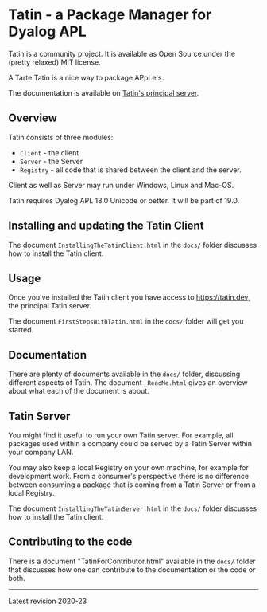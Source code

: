 # Tatin - a Package Manager for Dyalog APL

Tatin is a community project. It is available as Open Source under the (pretty relaxed) MIT license.

A Tarte Tatin is a nice way to package APpLe's.

The documentation is available on [Tatin's principal server](https://tatin.dev/v1/documentation "Link to https://tatin.dev/v1/documentation").

## Overview

Tatin consists of three modules:

* `Client` - the client
* `Server` - the Server
* `Registry` - all code that is shared between the client and the server.

Client as well as Server may run under Windows, Linux and Mac-OS.

Tatin requires Dyalog APL 18.0 Unicode or better. It will be part of 19.0.

## Installing and updating the Tatin Client

The document `InstallingTheTatinClient.html` in the `docs/` folder discusses how to install the Tatin client.

## Usage

Once you've installed the Tatin client you have access to <https://tatin.dev>, the principal Tatin server.

The document `FirstStepsWithTatin.html` in the `docs/` folder will get you started.

## Documentation

There are plenty of documents available in the `docs/` folder, discussing different aspects of Tatin. The document `_ReadMe.html` gives an overview about what each of the document is about.

## Tatin Server 

You might find it useful to run your own Tatin server. For example, all packages used within a company could be served by a Tatin Server within your company LAN.

You may also keep a local Registry on your own machine, for example for development work. From a consumer's perspective there is no difference between consuming a package that is coming from a Tatin Server or from a local Registry.

The document `InstallingTheTatinServer.html` in the `docs/` folder discusses how to install the Tatin client.

## Contributing to the code 

There is a document "TatinForContributor.html" available in the `docs/` folder that discusses how one can contribute to the documentation or the code or both.

-----

Latest revision 2020-23

